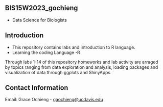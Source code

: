
## BIS15W2023_gochieng
- Data Science for Biologists

## Introduction 
- This repository contains labs and introduction to R language.
- Learning the coding Language -R
  
Through labs 1-14 of this repository homeworks and lab activity are arraged by topics ranging from data exploration and analysis, loading packages and visualization of data through ggplots and ShinyApps.

## Contact Information
Email: Grace Ochieng - gaochieng@ucdavis.edu
